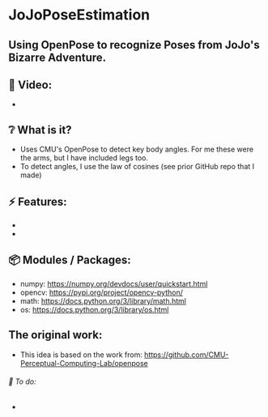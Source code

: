 # JoJoPoseEstimation

## Using OpenPose to recognize Poses from JoJo's Bizarre Adventure.

## :cinema: Video:
* 

## :grey_question: What is it?
* Uses CMU's OpenPose to detect key body angles. For me these were the arms, but I have included legs too.
* To detect angles, I use the law of cosines (see prior GitHub repo that I made)
## :zap: Features:
* 
* 

## :package: Modules / Packages:
* numpy: https://numpy.org/devdocs/user/quickstart.html
* opencv: https://pypi.org/project/opencv-python/
* math: https://docs.python.org/3/library/math.html
* os: https://docs.python.org/3/library/os.html

## The original work:
* This idea is based on the work from:
https://github.com/CMU-Perceptual-Computing-Lab/openpose

###### :hammer: To do:
* 
